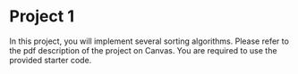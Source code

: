 # Project 1
In this project, you will implement several sorting algorithms. 
Please refer to the pdf description of the project on Canvas.
You are required to use the provided starter code.
